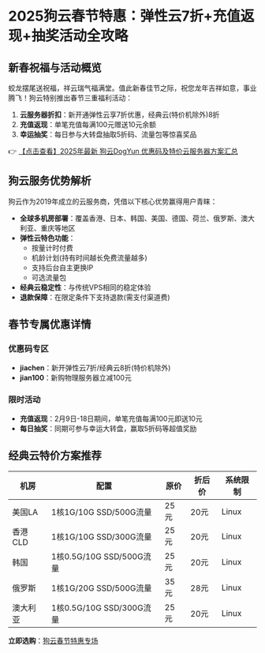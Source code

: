 # 2025狗云春节特惠：弹性云7折+充值返现+抽奖活动全攻略

## 新春祝福与活动概览
蛟龙摆尾送祝福，祥云瑞气福满堂。值此新春佳节之际，祝您龙年吉祥如意，事业腾飞！狗云特别推出春节三重福利活动：

1. **云服务器折扣**：新开通弹性云享7折优惠，经典云(特价机除外)8折
2. **充值返现**：单笔充值每满100元赠送10元余额
3. **幸运抽奖**：每日参与大转盘抽取5折码、流量包等惊喜奖品

👉 [【点击查看】2025年最新 狗云DogYun 优惠码及特价云服务器方案汇总](https://bit.ly/DogYun)

## 狗云服务优势解析
狗云作为2019年成立的云服务商，凭借以下核心优势赢得用户青睐：

- **全球多机房部署**：覆盖香港、日本、韩国、美国、德国、荷兰、俄罗斯、澳大利亚、重庆等地区
- **弹性云特色功能**：
  - 按量计时付费
  - 机龄计划(持有时间越长免费流量越多)
  - 支持后台自主更换IP
  - 可选流量包
- **经典云稳定性**：与传统VPS相同的稳定体验
- **退款保障**：在限定条件下支持退款(需支付渠道费)

## 春节专属优惠详情
### 优惠码专区
- **jiachen**：新开弹性云7折/经典云8折(特价机除外)
- **jian100**：新购物理服务器立减100元

### 限时活动
- **充值返现**：2月9日-18日期间，单笔充值每满100元即送10元
- **每日抽奖**：同期可参与幸运大转盘，赢取5折码等超值奖励

## 经典云特价方案推荐
| 机房       | 配置                     | 原价   | 折后价 | 系统限制 |
|------------|--------------------------|--------|--------|----------|
| 美国LA     | 1核1G/10G SSD/500G流量   | 25元   | 20元   | Linux    |
| 香港CLD    | 1核1G/10G SSD/300G流量   | 25元   | 20元   | Linux    |
| 韩国       | 1核0.5G/10G SSD/500G流量 | 25元   | 20元   | Linux    |
| 俄罗斯     | 1核1G/20G SSD/500G流量   | 35元   | 28元   | Linux    |
| 澳大利亚   | 1核0.5G/10G SSD/300G流量 | 25元   | 20元   | Linux    |

**立即选购**：[狗云春节特惠专场](https://bit.ly/DogYun)